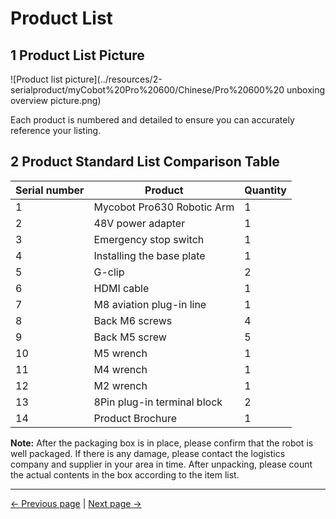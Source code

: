 # Product List

## 1 Product List Picture

![Product list picture](../resources/2-serialproduct/myCobot%20Pro%20600/Chinese/Pro%20600%20 unboxing overview picture.png)

Each product is numbered and detailed to ensure you can accurately reference your listing.

## 2 Product Standard List Comparison Table

| Serial number | Product | Quantity |
|------------|-----------------|-----------------|
| 1 |Mycobot Pro630 Robotic Arm |1|
| 2 | 48V power adapter |1|
| 3 | Emergency stop switch |1|
| 4 | Installing the base plate | 1|
| 5 | G-clip |2|
| 6 | HDMI cable |1|
| 7 | M8 aviation plug-in line |1|
| 8 | Back M6 screws |4|
| 9 | Back M5 screw |5|
| 10 | M5 wrench |1|
| 11 | M4 wrench |1|
| 12 | M2 wrench |1|
| 13 | 8Pin plug-in terminal block |2|
| 14 | Product Brochure |1|





**Note:** After the packaging box is in place, please confirm that the robot is well packaged. If there is any damage, please contact the logistics company and supplier in your area in time. After unpacking, please count the actual contents in the box according to the item list.


---
[← Previous page](./4-FirstInstallAndUse.md) | [Next page →](./4.2-ProductUnboxingGuide.md)